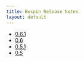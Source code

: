 ```yaml
---
title: Bespin Release Notes
layout: default
---
```


* [0.6.1](notes061.html)
* [0.6](notes06.html)
* [0.5.1](notes051.html)
* [0.5](notes05.html)

